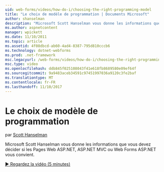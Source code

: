 ```yaml
---
uid: web-forms/videos/how-do-i/choosing-the-right-programming-model
title: "Le choix de modèle de programmation | Documents Microsoft"
author: shanselman
description: "Microsoft Scott Hanselman vous donne les informations que vous devez décider si les Pages Web ASP.NET, ASP.NET MVC ou Web Forms ASP.NET vous convient."
ms.author: aspnetcontent
manager: wpickett
ms.date: 11/10/2011
ms.topic: article
ms.assetid: 4f08dbcd-ab60-4ad4-8387-795d810cccb6
ms.technology: dotnet-webforms
ms.prod: .net-framework
msc.legacyurl: /web-forms/videos/how-do-i/choosing-the-right-programming-model
msc.type: video
ms.openlocfilehash: ddb845f025108043f41e618fb8689580e09ef64f
ms.sourcegitcommit: 9a9483aceb34591c97451997036a9120c3fe2baf
ms.translationtype: MT
ms.contentlocale: fr-FR
ms.lasthandoff: 11/10/2017
---
```

<a name="choosing-the-right-programming-model"></a>Le choix de modèle de programmation
====================
par [Scott Hanselman](https://github.com/shanselman)

Microsoft Scott Hanselman vous donne les informations que vous devez décider si les Pages Web ASP.NET, ASP.NET MVC ou Web Forms ASP.NET vous convient.

[&#9654; Regardez la vidéo (5 minutes)](https://channel9.msdn.com/Blogs/ASP-NET-Site-Videos/choosing-the-right-programming-model)
